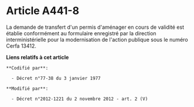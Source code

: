 # Article A441-8

La demande de transfert d'un permis d'aménager en cours de validité est établie conformément au formulaire enregistré par la
direction interministérielle pour la modernisation de l'action publique sous le numéro Cerfa 13412.

**Liens relatifs à cet article**

	**Codifié par**:

	  - Décret n°77-38 du 3 janvier 1977

	**Modifié par**:

	  - Décret n°2012-1221 du 2 novembre 2012 - art. 2 (V)
